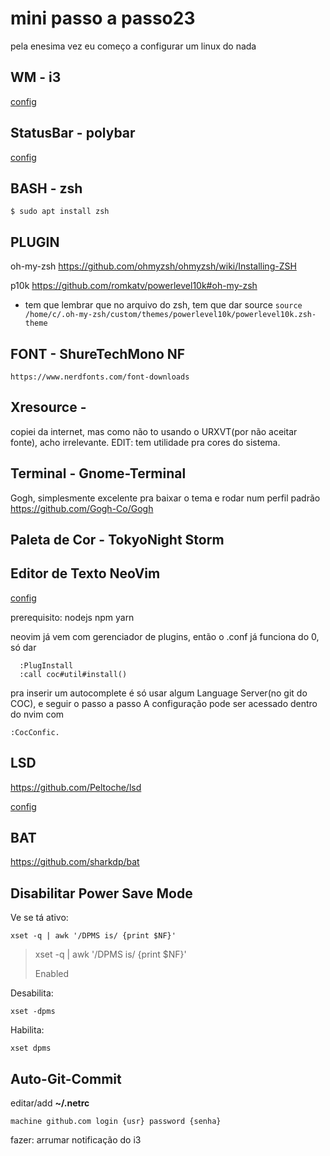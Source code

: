 # mini passo a passo23

pela enesima vez eu começo a configurar um linux do nada

## WM - i3

[config](https://github.com/3rdglaz/dotfiles/blob/master/.config/i3/config)
  
## StatusBar - polybar

[config](https://github.com/3rdglaz/dotfiles/blob/master/.config/polybar/config)

## BASH - zsh

	$ sudo apt install zsh

## PLUGIN

oh-my-zsh
https://github.com/ohmyzsh/ohmyzsh/wiki/Installing-ZSH

p10k
https://github.com/romkatv/powerlevel10k#oh-my-zsh

- tem que lembrar que no arquivo do zsh, tem que dar source
	`source /home/c/.oh-my-zsh/custom/themes/powerlevel10k/powerlevel10k.zsh-theme`

## FONT - ShureTechMono NF
	https://www.nerdfonts.com/font-downloads

## Xresource - 

copiei da internet, mas como não to usando o URXVT(por não aceitar fonte), acho irrelevante. EDIT: tem utilidade pra cores do sistema.

## Terminal - Gnome-Terminal

Gogh, simplesmente excelente pra baixar o tema e rodar num perfil padrão
https://github.com/Gogh-Co/Gogh

## Paleta de Cor - TokyoNight Storm

## Editor de Texto NeoVim

[config](https://github.com/3rdglaz/dotfiles/blob/master/.config/nvim/init.vim)

prerequisito: nodejs npm yarn

neovim já vem com gerenciador de plugins, então o .conf já funciona do 0, só dar

```
  :PlugInstall
  :call coc#util#install()
```

pra inserir um autocomplete é só usar algum Language Server(no git do COC), e seguir o passo a passo
A configuração pode ser acessado dentro do nvim com 

```
:CocConfic.
```

## LSD

https://github.com/Peltoche/lsd

[config](https://github.com/3rdglaz/dotfiles/blob/master/.config/lsd/config.yaml)

## BAT

https://github.com/sharkdp/bat

## Disabilitar Power Save Mode

Ve se tá ativo:

```
xset -q | awk '/DPMS is/ {print $NF}'
```


> xset -q | awk '/DPMS is/ {print $NF}'
> 
> Enabled

Desabilita:

```
xset -dpms
```

Habilita:

```
xset dpms
```
## Auto-Git-Commit

editar/add **~/.netrc**

```
machine github.com login {usr} password {senha}
```

fazer:
arrumar notificação do i3
